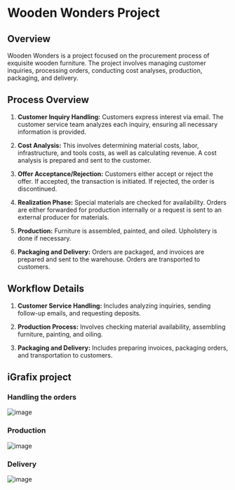 # Wooden Wonders Project

## Overview
Wooden Wonders is a project focused on the procurement process of exquisite wooden furniture. The project involves managing customer inquiries, processing orders, conducting cost analyses, production, packaging, and delivery.

## Process Overview
1. **Customer Inquiry Handling:** Customers express interest via email. The customer service team analyzes each inquiry, ensuring all necessary information is provided.
   
2. **Cost Analysis:** This involves determining material costs, labor, infrastructure, and tools costs, as well as calculating revenue. A cost analysis is prepared and sent to the customer.
   
3. **Offer Acceptance/Rejection:** Customers either accept or reject the offer. If accepted, the transaction is initiated. If rejected, the order is discontinued.
   
4. **Realization Phase:** Special materials are checked for availability. Orders are either forwarded for production internally or a request is sent to an external producer for materials.
   
5. **Production:** Furniture is assembled, painted, and oiled. Upholstery is done if necessary.
   
6. **Packaging and Delivery:** Orders are packaged, and invoices are prepared and sent to the warehouse. Orders are transported to customers.

## Workflow Details
1. **Customer Service Handling:** Includes analyzing inquiries, sending follow-up emails, and requesting deposits.
   
2. **Production Process:** Involves checking material availability, assembling furniture, painting, and oiling.
   
3. **Packaging and Delivery:** Includes preparing invoices, packaging orders, and transportation to customers.

## iGrafix project
### Handling the orders
![image](https://github.com/JulitaBussler/BMPN-project/assets/166449179/b407213c-35b7-42a3-b624-e444e6987058)
### Production
![image](https://github.com/JulitaBussler/BMPN-project/assets/166449179/5cf20284-255f-4ea2-b5cd-c2a746936436)
### Delivery
![image](https://github.com/JulitaBussler/BMPN-project/assets/166449179/52356b0f-76e2-4606-b6b3-07929b98074c)
